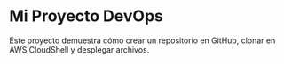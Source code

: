 # Mi Proyecto DevOps

Este proyecto demuestra cómo crear un repositorio en GitHub, clonar en AWS CloudShell y desplegar archivos.

